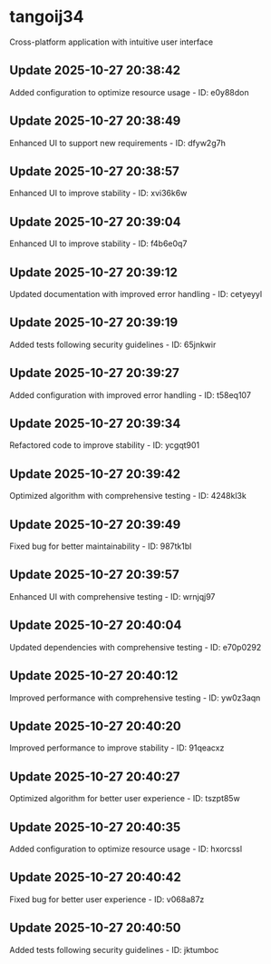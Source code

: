 # tangoij34
Cross-platform application with intuitive user interface

## Update 2025-10-27 20:38:42
Added configuration to optimize resource usage - ID: e0y88don


## Update 2025-10-27 20:38:49
Enhanced UI to support new requirements - ID: dfyw2g7h


## Update 2025-10-27 20:38:57
Enhanced UI to improve stability - ID: xvi36k6w


## Update 2025-10-27 20:39:04
Enhanced UI to improve stability - ID: f4b6e0q7


## Update 2025-10-27 20:39:12
Updated documentation with improved error handling - ID: cetyeyyl


## Update 2025-10-27 20:39:19
Added tests following security guidelines - ID: 65jnkwir


## Update 2025-10-27 20:39:27
Added configuration with improved error handling - ID: t58eq107


## Update 2025-10-27 20:39:34
Refactored code to improve stability - ID: ycgqt901


## Update 2025-10-27 20:39:42
Optimized algorithm with comprehensive testing - ID: 4248kl3k


## Update 2025-10-27 20:39:49
Fixed bug for better maintainability - ID: 987tk1bl


## Update 2025-10-27 20:39:57
Enhanced UI with comprehensive testing - ID: wrnjqj97


## Update 2025-10-27 20:40:04
Updated dependencies with comprehensive testing - ID: e70p0292


## Update 2025-10-27 20:40:12
Improved performance with comprehensive testing - ID: yw0z3aqn


## Update 2025-10-27 20:40:20
Improved performance to improve stability - ID: 91qeacxz


## Update 2025-10-27 20:40:27
Optimized algorithm for better user experience - ID: tszpt85w


## Update 2025-10-27 20:40:35
Added configuration to optimize resource usage - ID: hxorcssl


## Update 2025-10-27 20:40:42
Fixed bug for better user experience - ID: v068a87z


## Update 2025-10-27 20:40:50
Added tests following security guidelines - ID: jktumboc

